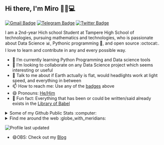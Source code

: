 ## Hi there, I'm Miro 👋🏼💻

[![Gmail Badge](https://img.shields.io/badge/-mirosopa@gmail.com-c14438?style=flat&logo=Gmail&logoColor=white)](mailto:mirosopa@gmail.com "Connect via Email")
[![Telegram Badge](https://img.shields.io/badge/-@sopanem-0088CC?style=flat&logo=Telegram&logoColor=white)](https://t.me/sopanem "Contact on Telegram")
[![Twitter Badge](https://img.shields.io/badge/-@sopanenm-00acee?style=flat&logo=Twitter&logoColor=white)](https://twitter.com/intent/follow?screen_name=samujjwaal "Follow on Twitter")

I am a 2nd-year Hich school Student at Tampere High School of technologies, pursuing mathematics and technologies, who is passionate about Data Science :bar_chart:, Pythonic programming :snake:, and open source :octocat:. I love to learn and contribute in any and every possible way.

- 🌱 I’m currently learning Python Programming and Data science tools
- 👯 I’m looking to collaborate on any Data Science project which seems interesting or useful
- 💬 Talk to me about if Earth actually is flat, would headlights work at light speed, and everything in between
- 📫 How to reach me: Use any of the [badges](#hi-there-im-miro-) above
- 😄 Pronouns: [He/Him](https://www.mypronouns.org/he-him)
- 👾 Fun fact: Everything that has been or could be written/said already exists in the [Library of Babel](https://libraryofbabel.info/)

<details>
  <summary>Some of my Github Public Stats :computer:</summary>
  
  [![My Github Stats](https://github-readme-stats.vercel.app/api?username=sopanem&show_icons=true&title_color=fff&icon_color=79ff97&text_color=9f9f9f&bg_color=151515)](https://github.com/sopanem)

  ![Profile Views](https://komarev.com/ghpvc/?username=sopanem&color=blue)
  ----
  
</details>

<details>
  <summary>Find me around the web :globe_with_meridians:</summary>
  
[![DEV Badge](https://img.shields.io/badge/-sopanem-0A0A0A?style=flat&logo=dev.to&logoColor=white)](https://dev.to/sopanem)
[![StackOverflow Badge](https://img.shields.io/badge/-sopanem-FE7A16?style=flat&logo=Stack%20Overflow&logoColor=white&)](https://stackoverflow.com/users/12843322/sopanem?tab=profile)
[![Instagram Badge](https://img.shields.io/badge/-Instagram-C13584?style=flat&logo=Instagram&logoColor=white)](https://www.instagram.com/sopanem/ "Follow on Instagram")
[![Spotify Badge](https://img.shields.io/badge/-Spotify-1DB954?style=flat&logo=Spotify&logoColor=white)](https://open.spotify.com/user/22ydzsykc57ailqsqbn4ycwsq "My Spotify playlists")
[![Reddit Badge](https://img.shields.io/badge/-u/mirosopv-FF4500?style=flat&logo=Reddit&logoColor=white)](https://www.reddit.com/user/mirosopv/ "Find on Reddit")
----

</details>

![Profile last updated](https://img.shields.io/github/last-commit/sopanem/sopanem/master?label=Last%20updated&style=flat)

- 😄OBS: Check out my [Blog](https://sopanem.github.io/blog)